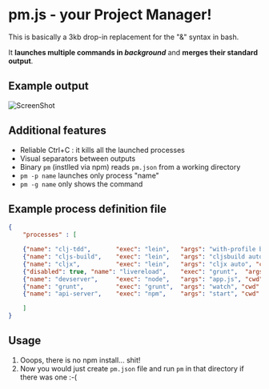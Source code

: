 # pm.js - your Project Manager!

This is basically a 3kb drop-in replacement for the "&" syntax in bash.

It **launches multiple commands in *background*** and **merges their standard output**.

## Example output

![ScreenShot](http://cl.ly/SKyK/1.%20node%20pm.js%20(node)%20(via%20Ember).png)

## Additional features

- Reliable Ctrl+C : it kills all the launched processes
- Visual separators between outputs
- Binary `pm` (instlled via npm) reads `pm.json` from a working directory
- `pm -p name` launches only process "name"
- `pm -g name` only shows the command

## Example process definition file

```json
{
    "processes" : [

    {"name": "clj-tdd",       "exec": "lein",   "args": "with-profile bleeding midje :autotest", "cwd":"editor"},
    {"name": "cljs-build",    "exec": "lein",   "args": "cljsbuild auto dev", "cwd":"editor"},
    {"name": "cljx",          "exec": "lein",   "args": "cljx auto", "cwd": "editor"},
    {"disabled": true, "name": "livereload",    "exec": "grunt",  "args": "watch --gruntfile Gruntfile-LiveReload.js", "cwd" : "client"},
    {"name": "devserver",     "exec": "node",   "args": "app.js", "cwd":"devserver"},
    {"name": "grunt",         "exec": "grunt",  "args": "watch", "cwd" : "client"},
    {"name": "api-server",    "exec": "npm",    "args": "start", "cwd" : "server"}

    ]
}

```

## Usage

1. Ooops, there is no npm install... shit!
2. Now you would just create `pm.json` file and run `pm` in that directory if there was one :-(